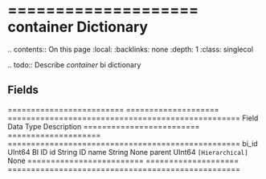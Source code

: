 

====================
container Dictionary
====================

.. contents:: On this page
    :local:
    :backlinks: none
    :depth: 1
    :class: singlecol

.. todo::
    Describe *container* bi dictionary

Fields
------

========================= ==================== ==================================================
Field                     Data Type            Description
========================= ==================== ==================================================
bi_id                     UInt64               BI ID
id                        String               ID
name                      String               None
parent                    UInt64               ``[Hierarchical]`` None
========================= ==================== ==================================================
